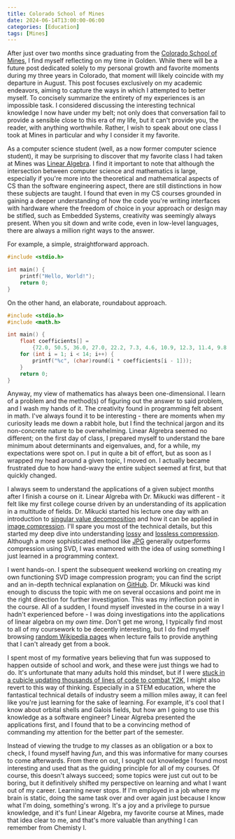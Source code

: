 ```yaml
---
title: Colorado School of Mines
date: 2024-06-14T13:00:00-06:00
categories: [Education]
tags: [Mines]
---
```


After just over two months since graduating from the [Colorado School of Mines](https://www.linkedin.com/feed/update/urn:li:activity:7196277618038427648/), I find myself reflecting on my time in Golden. While there will be a future post dedicated solely to my personal growth and favorite moments during my three years in Colorado, that moment will likely coincide with my departure in August. This post focuses exclusively on my academic endeavors, aiming to capture the ways in which I attempted to better myself. To concisely summarize the entirety of my experiences is an impossible task. I considered discussing the interesting technical knowledge I now have under my belt; not only does that conversation fail to provide a sensible close to this era of my life, but it can't provide you, the reader, with anything worthwhile. Rather, I wish to speak about one class I took at Mines in particular and why I consider it my favorite.

As a computer science student (well, as a now former computer science student), it may be surprising to discover that my favorite class I had taken at Mines was [Linear Algebra](https://en.wikipedia.org/wiki/Linear_algebra). I find it important to note that although the intersection between computer science and mathematics is large, especially if you're more into the theoretical and mathematical aspects of CS than the software engineering aspect, there are still distinctions in how these subjects are taught. I found that even in my CS courses grounded in gaining a deeper understanding of how the code you're writing interfaces with hardware where the freedom of choice in your approach or design may be stifled, such as Embedded Systems, creativity was seemingly always present. When you sit down and write code, even in low-level languages, there are always a million right ways to the answer. 

For example, a simple, straightforward approach.

```c
#include <stdio.h>

int main() {
    printf("Hello, World!");
    return 0;
}
```

On the other hand, an elaborate, roundabout approach.

```c
#include <stdio.h>
#include <math.h>

int main() {
    float coefficients[] =
        {72.0, 50.5, 36.0, 27.0, 22.2, 7.3, 4.6, 10.9, 12.3, 11.4, 9.8, 8.3, 2.5};
    for (int i = 1; i < 14; i++) {
        printf("%c", (char)round(i * coefficients[i - 1]));
    }
    return 0;
}
```

Anyway, my view of mathematics has always been one-dimensional. I learn of a problem and the method(s) of figuring out the answer to said problem, and I wash my hands of it. The creativity found in programming felt absent in math. I've always found it to be interesting - there are moments when my curiosity leads me down a rabbit hole, but I find the technical jargon and its non-concrete nature to be overwhelming. Linear Algrebra seemed no different; on the first day of class, I prepared myself to understand the bare minimum about determinants and eigenvalues, and, for a while, my expectations were spot on. I put in quite a bit of effort, but as soon as I wrapped my head around a given topic, I moved on. I actually became frustrated due to how hand-wavy the entire subject seemed at first, but that quickly changed. 

I always seem to understand the applications of a given subject months after I finish a course on it. Linear Algreba with Dr. Mikucki was different - it felt like my first college course driven by an understanding of its application in a multitude of fields. Dr. Mikucki started his lecture one day with an introduction to [singular value decomposition](https://en.wikipedia.org/wiki/Singular_value_decomposition) and how it can be applied in [image compression](https://en.wikipedia.org/wiki/Image_compression). I'll spare you most of the technical details, but this started my deep dive into understanding [lossy](https://en.wikipedia.org/wiki/Lossy_compression) and [lossless compression](https://en.wikipedia.org/wiki/Lossless_compression). Although a more sophisticated method like [JPG](https://en.wikipedia.org/wiki/JPEG) generally outperforms compression using SVD, I was enamored with the idea of using something I just learned in a programming context. 

I went hands-on. I spent the subsequent weekend working on creating my own functioning SVD image compression program; you can find the script and an in-depth technical explanation on [GitHub](https://github.com/keenanschott/SVD-Image-Compression). Dr. Mikucki was kind enough to discuss the topic with me on several occasions and point me in the right direction for further investigation. This was my inflection point in the course. All of a sudden, I found myself invested in the course in a way I hadn't experienced before - I was doing investigations into the applications of linear algebra on my *own time*. Don't get me wrong, I typically find most to all of my coursework to be decently interesting, but I do find myself browsing [random Wikipedia pages](https://en.wikipedia.org/wiki/Special:Random) when lecture fails to provide anything that I can't already get from a book.

I spent most of my formative years believing that fun was supposed to happen outside of school and work, and these were just things we had to do. It's unfortunate that many adults hold this mindset, but if I were [stuck in a cubicle updating thousands of lines of code to combat Y2K](https://www.youtube.com/watch?v=jKYivs6ZLZk), I might also revert to this way of thinking. Especially in a STEM education, where the fantastical technical details of industry seem a million miles away, it can feel like you're just learning for the sake of learning. For example, it's cool that I know about orbital shells and Galois fields, but how am I going to use this knowledge as a software engineer? Linear Algreba presented the applications first, and I found that to be a convincing method of commanding my attention for the better part of the semester. 

Instead of viewing the trudge to my classes as an obligation or a box to check, I found myself having *fun*, and this was informative for many courses to come afterwards. From there on out, I sought out knowledge I found most interesting and used that as the guiding principle for all of my courses. Of course, this doesn't always succeed; some topics were just cut out to be boring, but it definitively shifted my perspective on learning and what I want out of my career. Learning never stops. If I'm employed in a job where my brain is static, doing the same task over and over again just because I know what I'm doing, something's wrong. It's a joy and a privilege to pursue knowledge, and it's fun! Linear Algebra, my favorite course at Mines, made that idea clear to me, and that's more valuable than anything I can remember from Chemisty I. 